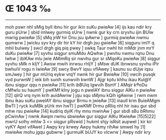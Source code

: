 # Œ 1043 ‰
---
moh pswr nhI sMig bylI ibnu hir gur ikin suKu pwieAw ]4] ijs kau
ndir kry guru pUrw ] sbid imlwey gurmiq sUrw ] nwnk gur ky crn sryvhu
ijin BUlw mwrig pwieAw ]5] sMq jnW hir Dnu jsu ipAwrw ] gurmiq
pwieAw nwmu qumwrw ] jwicku syv kry dir hir kY hir drgh jsu gwieAw
]6] siqguru imlY q mhil bulwey ] swcI drgh giq piq pwey ] swkq
Taur nwhI hir mMdr jnm mrY duKu pwieAw ]7] syvhu siqgur smuMdu AQwhw
] pwvhu nwmu rqnu Dnu lwhw ] ibiKAw mlu jwie AMimRq sir nwvhu gur sr
sMqoKu pwieAw ]8] siqgur syvhu sMk n kIjY ] Awsw mwih inrwsu rhIjY ]
sMsw dUK ibnwsnu syvhu iPir bwhuiV rogu n lwieAw ]9] swcy BwvY iqsu
vfIAwey ] kaunu su dUjw iqsu smJwey ] hir gur mUriq eykw vrqY nwnk
hir gur BwieAw ]10] vwcih pusqk vyd purwnW ] ieik bih sunih
sunwvih kwnW ] Ajgr kptu khhu ikau Kul@Y ibnu siqgur qqu n pwieAw
]11] krih ibBUiq lgwvih BsmY ] AMqir k®oDu cMfwlu su haumY ] pwKMf
kIny jogu n pweIAY ibnu siqgur AlKu n pwieAw ]12] qIrQ vrq nym
krih auidAwnw ] jqu squ sMjmu kQih igAwnw ] rwm nwm ibnu ikau suKu
pweIAY ibnu siqgur Brmu n jwieAw ]13] inaulI krm BuieAMgm BwTI ]
ryck kuMBk pUrk mn hwTI ] pwKMf Drmu pRIiq nhI hir isau gur sbd mhw
rsu pwieAw ]14] kudriq dyiK rhy mnu mwinAw ] gur sbdI sBu bRhmu
pCwinAw ] nwnk Awqm rwmu sbwieAw gur siqgur AlKu lKwieAw
]15]5]22]
mwrU solhy mhlw 3
<> siqgur pRswid ]
hukmI shjy isRsit aupweI ] kir kir vyKY ApxI vifAweI ] Awpy kry
krwey Awpy hukmy rihAw smweI hy ]1] mwieAw mohu jgqu gubwrw ] gurmuiK
bUJY ko vIcwrw ] Awpy ndir kry
####
